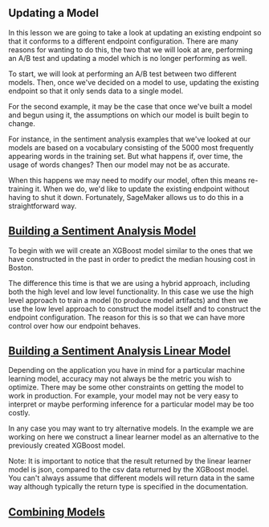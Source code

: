 ## Updating a Model

In this lesson we are going to take a look at updating an existing endpoint so that it conforms to a different endpoint configuration. There are many reasons for wanting to do this, the two that we will look at are, performing an A/B test and updating a model which is no longer performing as well.

To start, we will look at performing an A/B test between two different models. Then, once we've decided on a model to use, updating the existing endpoint so that it only sends data to a single model.

For the second example, it may be the case that once we've built a model and begun using it, the assumptions on which our model is built begin to change.

For instance, in the sentiment analysis examples that we've looked at our models are based on a vocabulary consisting of the 5000 most frequently appearing words in the training set. But what happens if, over time, the usage of words changes? Then our model may not be as accurate.

When this happens we may need to modify our model, often this means re-training it. When we do, we'd like to update the existing endpoint without having to shut it down. Fortunately, SageMaker allows us to do this in a straightforward way.

## [Building a Sentiment Analysis Model](https://youtu.be/dwRkA0ig3uU)

To begin with we will create an XGBoost model similar to the ones that we have constructed in the past in order to predict the median housing cost in Boston.

The difference this time is that we are using a hybrid approach, including both the high level and low level functionality. In this case we use the high level approach to train a model (to produce model artifacts) and then we use the low level approach to construct the model itself and to construct the endpoint configuration. The reason for this is so that we can have more control over how our endpoint behaves.

## [Building a Sentiment Analysis Linear Model](https://youtu.be/7TdiVF6qS1k)

Depending on the application you have in mind for a particular machine learning model, accuracy may not always be the metric you wish to optimize. There may be some other constraints on getting the model to work in production. For example, your model may not be very easy to interpret or maybe performing inference for a particular model may be too costly.

In any case you may want to try alternative models. In the example we are working on here we construct a linear learner model as an alternative to the previously created XGBoost model.

Note: It is important to notice that the result returned by the linear learner model is json, compared to the csv data returned by the XGBoost model. You can't always assume that different models will return data in the same way although typically the return type is specified in the documentation.

## [Combining Models]()
